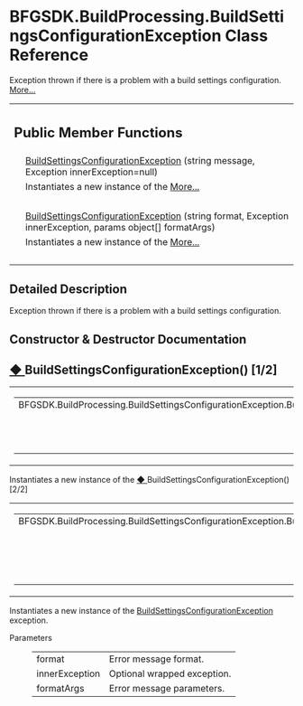 # BFGSDK.BuildProcessing.BuildSettingsConfigurationException Class Reference

<div class="contents"><p>Exception thrown if there is a problem with a build settings configuration.    <a href="#details">More...</a></p><table class="memberdecls"><tr class="heading"><td colspan="2"><h2 class="groupheader"><a id="pub-methods" name="pub-methods"></a> Public Member Functions</h2></td></tr><tr class="memitem:ac33e148281c9a74034631c072dfd4013"><td class="memItemLeft" align="right" valign="top">&#160;</td><td class="memItemRight" valign="bottom"><a class="el" href="#ac33e148281c9a74034631c072dfd4013">BuildSettingsConfigurationException</a> (string message, Exception innerException=null)</td></tr><tr class="memdesc:ac33e148281c9a74034631c072dfd4013"><td class="mdescLeft">&#160;</td><td class="mdescRight">Instantiates a new instance of the <a class="el" href="#ac33e148281c9a74034631c072dfd4013">More...</a><br /></td></tr><tr class="separator:ac33e148281c9a74034631c072dfd4013"><td class="memSeparator" colspan="2">&#160;</td></tr><tr class="memitem:a427f977c65500d61c7f1faaa4d80edd0"><td class="memItemLeft" align="right" valign="top">&#160;</td><td class="memItemRight" valign="bottom"><a class="el" href="#a427f977c65500d61c7f1faaa4d80edd0">BuildSettingsConfigurationException</a> (string format, Exception innerException, params object[] formatArgs)</td></tr><tr class="memdesc:a427f977c65500d61c7f1faaa4d80edd0"><td class="mdescLeft">&#160;</td><td class="mdescRight">Instantiates a new instance of the <a class="el" href="#a427f977c65500d61c7f1faaa4d80edd0">More...</a><br /></td></tr><tr class="separator:a427f977c65500d61c7f1faaa4d80edd0"><td class="memSeparator" colspan="2">&#160;</td></tr></table><a name="details" id="details"></a><h2 class="groupheader">Detailed Description</h2><div class="textblock"><p >Exception thrown if there is a problem with a build settings configuration. </p></div><h2 class="groupheader">Constructor &amp; Destructor Documentation</h2><a id="ac33e148281c9a74034631c072dfd4013" name="ac33e148281c9a74034631c072dfd4013"></a><h2 class="memtitle"><span class="permalink"><a href="#ac33e148281c9a74034631c072dfd4013">&#9670;&nbsp;</a></span>BuildSettingsConfigurationException() <span class="overload">[1/2]</span></h2><div class="memitem"><div class="memproto"><table class="mlabels"><tr><td class="mlabels-left"><table class="memname"><tr><td class="memname">BFGSDK.BuildProcessing.BuildSettingsConfigurationException.BuildSettingsConfigurationException </td><td>(</td><td class="paramtype">string&#160;</td><td class="paramname"><em>message</em>, </td></tr><tr><td class="paramkey"></td><td></td><td class="paramtype">Exception&#160;</td><td class="paramname"><em>innerException</em> = <code>null</code>&#160;</td></tr><tr><td></td><td>)</td><td></td><td></td></tr></table></td><td class="mlabels-right"><span class="mlabels"><span class="mlabel">inline</span></span></td></tr></table></div><div class="memdoc"><p>Instantiates a new instance of the <a class="el" href="#a427f977c65500d61c7f1faaa4d80edd0">&#9670;&nbsp;</a></span>BuildSettingsConfigurationException() <span class="overload">[2/2]</span></h2><div class="memitem"><div class="memproto"><table class="mlabels"><tr><td class="mlabels-left"><table class="memname"><tr><td class="memname">BFGSDK.BuildProcessing.BuildSettingsConfigurationException.BuildSettingsConfigurationException </td><td>(</td><td class="paramtype">string&#160;</td><td class="paramname"><em>format</em>, </td></tr><tr><td class="paramkey"></td><td></td><td class="paramtype">Exception&#160;</td><td class="paramname"><em>innerException</em>, </td></tr><tr><td class="paramkey"></td><td></td><td class="paramtype">params object[]&#160;</td><td class="paramname"><em>formatArgs</em>&#160;</td></tr><tr><td></td><td>)</td><td></td><td></td></tr></table></td><td class="mlabels-right"><span class="mlabels"><span class="mlabel">inline</span></span></td></tr></table></div><div class="memdoc"><p>Instantiates a new instance of the <a class="el" href="class_b_f_g_s_d_k_1_1_build_processing_1_1_build_settings_configuration_exception.html" title="Exception thrown if there is a problem with a build settings configuration.">BuildSettingsConfigurationException</a> exception. </p><dl class="params"><dt>Parameters</dt><dd><table class="params"><tr><td class="paramname">format</td><td>Error message format.</td></tr><tr><td class="paramname">innerException</td><td>Optional wrapped exception.</td></tr><tr><td class="paramname">formatArgs</td><td>Error message parameters.</td></tr></table></dd></dl></div></div></div> 
